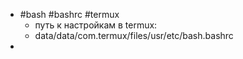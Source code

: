 - #bash #bashrc #termux
	- путь к настройкам в termux:
	- data/data/com.termux/files/usr/etc/bash.bashrc
-